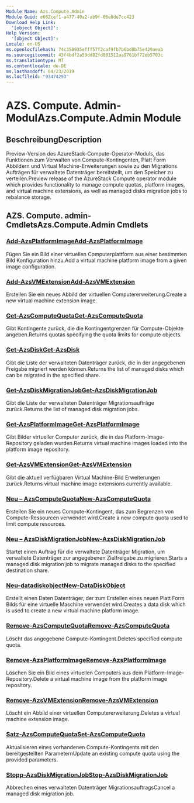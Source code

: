 ```yaml
---
Module Name: Azs.Compute.Admin
Module Guid: e662cef1-a477-40a2-ab9f-06e8de7cc423
Download Help Link:
  '[object Object]': 
Help Version:
  '[object Object]': 
Locale: en-US
ms.openlocfilehash: 74c358935efff57f2caf9fb7b6bd8b75e429aeab
ms.sourcegitcommit: 43f4bdf2a59dd82fd881512aa9761bf72eb5703c
ms.translationtype: MT
ms.contentlocale: de-DE
ms.lasthandoff: 04/23/2019
ms.locfileid: "93474293"
---
```

# <span data-ttu-id="41f9b-101">AZS. Compute. Admin-Modul</span><span class="sxs-lookup"><span data-stu-id="41f9b-101">Azs.Compute.Admin Module</span></span>
## <span data-ttu-id="41f9b-102">Beschreibung</span><span class="sxs-lookup"><span data-stu-id="41f9b-102">Description</span></span>
<span data-ttu-id="41f9b-103">Preview-Version des AzureStack-Compute-Operator-Moduls, das Funktionen zum Verwalten von Compute-Kontingenten, Platt Form Abbildern und Virtual Machine-Erweiterungen sowie zu den Migrations Aufträgen für verwaltete Datenträger bereitstellt, um den Speicher zu verteilen.</span><span class="sxs-lookup"><span data-stu-id="41f9b-103">Preview release of the AzureStack Compute operator module which provides functionality to manage compute quotas, platform images, and virtual machine extensions, as well as managed disks migration jobs to rebalance storage.</span></span>

## <span data-ttu-id="41f9b-104">AZS. Compute. admin-Cmdlets</span><span class="sxs-lookup"><span data-stu-id="41f9b-104">Azs.Compute.Admin Cmdlets</span></span>
### [<span data-ttu-id="41f9b-105">Add-AzsPlatformImage</span><span class="sxs-lookup"><span data-stu-id="41f9b-105">Add-AzsPlatformImage</span></span>](Add-AzsPlatformImage.md)
<span data-ttu-id="41f9b-106">Fügen Sie ein Bild einer virtuellen Computerplattform aus einer bestimmten Bild Konfiguration hinzu.</span><span class="sxs-lookup"><span data-stu-id="41f9b-106">Add a virtual machine platform image from a given image configuration.</span></span>

### [<span data-ttu-id="41f9b-107">Add-AzsVMExtension</span><span class="sxs-lookup"><span data-stu-id="41f9b-107">Add-AzsVMExtension</span></span>](Add-AzsVMExtension.md)
<span data-ttu-id="41f9b-108">Erstellen Sie ein neues Abbild der virtuellen Computererweiterung.</span><span class="sxs-lookup"><span data-stu-id="41f9b-108">Create a new virtual machine extension image.</span></span>

### [<span data-ttu-id="41f9b-109">Get-AzsComputeQuota</span><span class="sxs-lookup"><span data-stu-id="41f9b-109">Get-AzsComputeQuota</span></span>](Get-AzsComputeQuota.md)
<span data-ttu-id="41f9b-110">Gibt Kontingente zurück, die die Kontingentgrenzen für Compute-Objekte angeben.</span><span class="sxs-lookup"><span data-stu-id="41f9b-110">Returns quotas specifying the quota limits for compute objects.</span></span>

### [<span data-ttu-id="41f9b-111">Get-AzsDisk</span><span class="sxs-lookup"><span data-stu-id="41f9b-111">Get-AzsDisk</span></span>](Get-AzsDisk.md)
<span data-ttu-id="41f9b-112">Gibt die Liste der verwalteten Datenträger zurück, die in der angegebenen Freigabe migriert werden können.</span><span class="sxs-lookup"><span data-stu-id="41f9b-112">Returns the list of managed disks which can be migrated in the specified share.</span></span>

### [<span data-ttu-id="41f9b-113">Get-AzsDiskMigrationJob</span><span class="sxs-lookup"><span data-stu-id="41f9b-113">Get-AzsDiskMigrationJob</span></span>](Get-AzsDiskMigrationJob.md)
<span data-ttu-id="41f9b-114">Gibt die Liste der verwalteten Datenträger Migrationsaufträge zurück.</span><span class="sxs-lookup"><span data-stu-id="41f9b-114">Returns the list of managed disk migration jobs.</span></span>

### [<span data-ttu-id="41f9b-115">Get-AzsPlatformImage</span><span class="sxs-lookup"><span data-stu-id="41f9b-115">Get-AzsPlatformImage</span></span>](Get-AzsPlatformImage.md)
<span data-ttu-id="41f9b-116">Gibt Bilder virtueller Computer zurück, die in das Platform-Image-Repository geladen wurden.</span><span class="sxs-lookup"><span data-stu-id="41f9b-116">Returns virtual machine images loaded into the platform image repository.</span></span>

### [<span data-ttu-id="41f9b-117">Get-AzsVMExtension</span><span class="sxs-lookup"><span data-stu-id="41f9b-117">Get-AzsVMExtension</span></span>](Get-AzsVMExtension.md)
<span data-ttu-id="41f9b-118">Gibt die aktuell verfügbaren Virtual Machine-Bild Erweiterungen zurück.</span><span class="sxs-lookup"><span data-stu-id="41f9b-118">Returns virtual machine image extensions currently available.</span></span>

### [<span data-ttu-id="41f9b-119">Neu – AzsComputeQuota</span><span class="sxs-lookup"><span data-stu-id="41f9b-119">New-AzsComputeQuota</span></span>](New-AzsComputeQuota.md)
<span data-ttu-id="41f9b-120">Erstellen Sie ein neues Compute-Kontingent, das zum Begrenzen von Compute-Ressourcen verwendet wird.</span><span class="sxs-lookup"><span data-stu-id="41f9b-120">Create a new compute quota used to limit compute resources.</span></span>

### [<span data-ttu-id="41f9b-121">Neu – AzsDiskMigrationJob</span><span class="sxs-lookup"><span data-stu-id="41f9b-121">New-AzsDiskMigrationJob</span></span>](New-AzsDiskMigrationJob.md)
<span data-ttu-id="41f9b-122">Startet einen Auftrag für die verwaltete Datenträger Migration, um verwaltete Datenträger zur angegebenen Zielfreigabe zu migrieren.</span><span class="sxs-lookup"><span data-stu-id="41f9b-122">Starts a managed disk migration job to migrate managed disks to the specified destination share.</span></span>

### [<span data-ttu-id="41f9b-123">Neu-datadiskobject</span><span class="sxs-lookup"><span data-stu-id="41f9b-123">New-DataDiskObject</span></span>](New-DataDiskObject.md)
<span data-ttu-id="41f9b-124">Erstellt einen Daten Datenträger, der zum Erstellen eines neuen Platt Form Bilds für eine virtuelle Maschine verwendet wird.</span><span class="sxs-lookup"><span data-stu-id="41f9b-124">Creates a data disk which is used to create a new virtual machine platform image.</span></span>

### [<span data-ttu-id="41f9b-125">Remove-AzsComputeQuota</span><span class="sxs-lookup"><span data-stu-id="41f9b-125">Remove-AzsComputeQuota</span></span>](Remove-AzsComputeQuota.md)
<span data-ttu-id="41f9b-126">Löscht das angegebene Compute-Kontingent.</span><span class="sxs-lookup"><span data-stu-id="41f9b-126">Deletes specified compute quota.</span></span>

### [<span data-ttu-id="41f9b-127">Remove-AzsPlatformImage</span><span class="sxs-lookup"><span data-stu-id="41f9b-127">Remove-AzsPlatformImage</span></span>](Remove-AzsPlatformImage.md)
<span data-ttu-id="41f9b-128">Löschen Sie ein Bild eines virtuellen Computers aus dem Platform-Image-Repository.</span><span class="sxs-lookup"><span data-stu-id="41f9b-128">Delete a virtual machine image from the platform image repository.</span></span>

### [<span data-ttu-id="41f9b-129">Remove-AzsVMExtension</span><span class="sxs-lookup"><span data-stu-id="41f9b-129">Remove-AzsVMExtension</span></span>](Remove-AzsVMExtension.md)
<span data-ttu-id="41f9b-130">Löscht ein Abbild einer virtuellen Computererweiterung.</span><span class="sxs-lookup"><span data-stu-id="41f9b-130">Deletes a virtual machine extension image.</span></span>

### [<span data-ttu-id="41f9b-131">Satz-AzsComputeQuota</span><span class="sxs-lookup"><span data-stu-id="41f9b-131">Set-AzsComputeQuota</span></span>](Set-AzsComputeQuota.md)
<span data-ttu-id="41f9b-132">Aktualisieren eines vorhandenen Compute-Kontingents mit den bereitgestellten Parametern</span><span class="sxs-lookup"><span data-stu-id="41f9b-132">Update an existing compute quota using the provided parameters.</span></span>

### [<span data-ttu-id="41f9b-133">Stopp-AzsDiskMigrationJob</span><span class="sxs-lookup"><span data-stu-id="41f9b-133">Stop-AzsDiskMigrationJob</span></span>](Stop-AzsDiskMigrationJob.md)
<span data-ttu-id="41f9b-134">Abbrechen eines verwalteten Datenträger Migrationsauftrags</span><span class="sxs-lookup"><span data-stu-id="41f9b-134">Cancel a managed disk migration job.</span></span>

